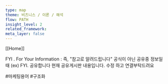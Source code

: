 ```yaml
---
type: map
theme: 비즈니스 / 이론 / 해석
flow: PATH
insight_level: 2
related_framework: 
meta_layer: false
---
```



[[Home]]

FYI . For Your Information : 즉, "참고로 알려드립니다" 공식이 아닌 공유중 정보일때
(ex) FYI. 공유합니다 현재 공유게시판 내용입니다. 수정 하고 연결부탁드려요



#마케팅용어 #구조화 